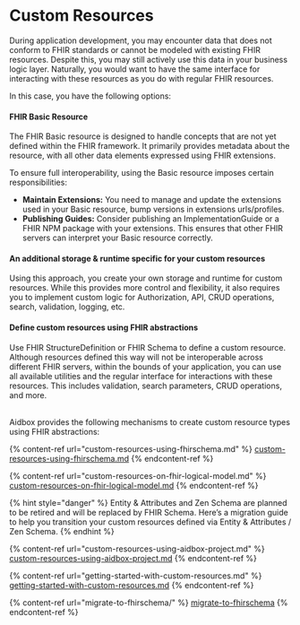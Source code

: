 # Custom Resources

During application development, you may encounter data that does not conform to FHIR standards or cannot be modeled with existing FHIR resources. Despite this, you may still actively use this data in your business logic layer. Naturally, you would want to have the same interface for interacting with these resources as you do with regular FHIR resources.

In this case, you have the following options:

#### FHIR Basic Resource

The FHIR Basic resource is designed to handle concepts that are not yet defined within the FHIR framework. It primarily provides metadata about the resource, with all other data elements expressed using FHIR extensions.

To ensure full interoperability, using the Basic resource imposes certain responsibilities:

* **Maintain Extensions:** You need to manage and update the extensions used in your Basic resource, bump versions in extensions urls/profiles.
* **Publishing Guides:** Consider publishing an ImplementationGuide or a FHIR NPM package with your extensions. This ensures that other FHIR servers can interpret your Basic resource correctly.

#### An additional storage & runtime specific for your custom resources

Using this approach, you create your own storage and runtime for custom resources. While this provides more control and flexibility, it also requires you to implement custom logic for Authorization, API, CRUD operations, search, validation, logging, etc.

#### Define custom resources using FHIR abstractions

Use FHIR StructureDefinition or FHIR Schema to define a custom resource. Although resources defined this way will not be interoperable across different FHIR servers, within the bounds of your application, you can use all available utilities and the regular interface for interactions with these resources. This includes validation, search parameters, CRUD operations, and more.

\
Aidbox provides the following mechanisms to create custom resource types using FHIR abstractions:

{% content-ref url="custom-resources-using-fhirschema.md" %}
[custom-resources-using-fhirschema.md](custom-resources-using-fhirschema.md)
{% endcontent-ref %}

{% content-ref url="custom-resources-on-fhir-logical-model.md" %}
[custom-resources-on-fhir-logical-model.md](custom-resources-on-fhir-logical-model.md)
{% endcontent-ref %}

{% hint style="danger" %}
Entity & Attributes and Zen Schema are planned to be retired and will be replaced by FHIR Schema. Here’s a migration guide to help you transition your custom resources defined via Entity & Attributes / Zen Schema.
{% endhint %}

{% content-ref url="custom-resources-using-aidbox-project.md" %}
[custom-resources-using-aidbox-project.md](custom-resources-using-aidbox-project.md)
{% endcontent-ref %}

{% content-ref url="getting-started-with-custom-resources.md" %}
[getting-started-with-custom-resources.md](getting-started-with-custom-resources.md)
{% endcontent-ref %}

{% content-ref url="migrate-to-fhirschema/" %}
[migrate-to-fhirschema](migrate-to-fhirschema/)
{% endcontent-ref %}
